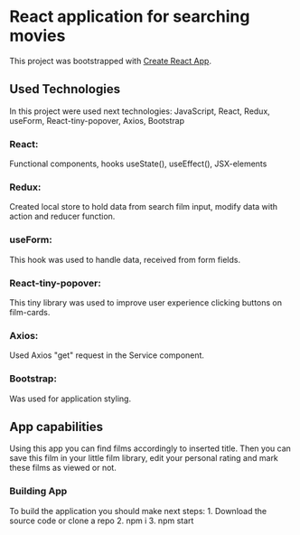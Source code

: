# React application for searching movies

This project was bootstrapped with [Create React App](https://github.com/facebook/create-react-app).

## Used Technologies

In this project were used next technologies: JavaScript, React, Redux, useForm, React-tiny-popover, Axios, Bootstrap 

### React:

Functional components, hooks useState(), useEffect(), JSX-elements

### Redux: 

Created local store to hold data from search film input, modify data with action and reducer function. 

### useForm: 

This hook was used to handle data, received from form fields. 

### React-tiny-popover:

This tiny library was used to improve user experience clicking buttons on film-cards. 

### Axios: 

Used Axios "get" request in the Service component.

### Bootstrap: 

Was used for application styling.

## App capabilities

Using this app you can find films accordingly to inserted title. Then you can save this film in your little film library, edit your personal rating and mark these films as viewed or not. 

### Building App
To build the application you should make next steps: 
    1. Download the source code or clone a repo
    2. npm i
    3. npm start